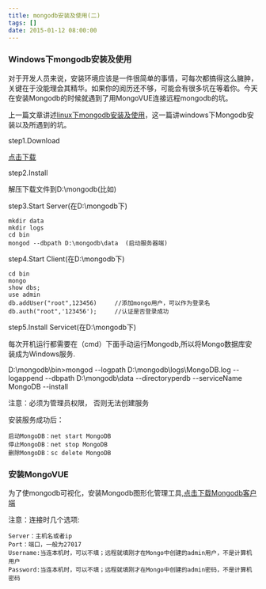 ```yaml
---
title: mongodb安装及使用(二)
tags: []
date: 2015-01-12 08:00:00
---
```


### Windows下mongodb安装及使用

对于开发人员来说，安装环境应该是一件很简单的事情，可每次都搞得这么臃肿，关键在于没能理会其精华。如果你的阅历还不够，可能会有很多坑在等着你。今天在安装Mongodb的时候就遇到了用MongoVUE连接远程mongodb的坑。


上一篇文章讲述<a href="http://caijinlin.github.io/php/2015-01/linux-mongodb.html" target="_blank">linux下mongodb安装及使用</a>，这一篇讲windows下Mongodb安装以及所遇到的坑。

step1.Download

<a href="http://pan.baidu.com/s/1bnjKMkf">点击下载</a>

step2.Install

解压下载文件到D:\mongodb(比如)

step3.Start Server(在D:\mongodb下)

    mkdir data
    mkdir logs
    cd bin
    mongod --dbpath D:\mongodb\data  (启动服务器端)

step4.Start Client(在D:\mongodb下)

    cd bin
    mongo
    show dbs;
    use admin
    db.addUser("root",123456)     //添加mongo用户，可以作为登录名
    db.auth("root",'123456');     //认证是否登录成功

step5.Install Servicet(在D:\mongodb下)

每次开机运行都需要在（cmd）下面手动运行Mongodb,所以将Mongo数据库安装成为Windows服务.
   
   D:\mongodb\bin>mongod --logpath D:\mongodb\logs\MongoDB.log --logappend --dbpath D:\mongodb\data --directoryperdb --serviceName MongoDB --install

<font style="font:red">注意：必须为管理员权限， 否则无法创建服务</font>

安装服务成功后：
   
    启动MongoDB：net start MongoDB
    停止MongoDB：net stop MongoDB
    删除MongoDB：sc delete MongoDB

### 安装MongoVUE

为了使mongodb可视化，安装Mongodb图形化管理工具,<a href="http://pan.baidu.com/s/1hqpaxMk" target="_blank">点击下载Mongodb客户端</a>

注意：连接时几个选项:

    Server：主机名或者ip
    Port：端口，一般为27017
    Username:当连本机时，可以不填；远程就填刚才在Mongo中创建的admin用户，不是计算机用户
    Password:当连本机时，可以不填；远程就填刚才在Mongo中创建的admin密码，不是计算机密码
